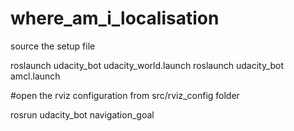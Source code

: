 # where_am_i_localisation

source the setup file

roslaunch udacity_bot udacity_world.launch
roslaunch udacity_bot amcl.launch

#open the rviz configuration from src/rviz_config folder

rosrun udacity_bot navigation_goal
